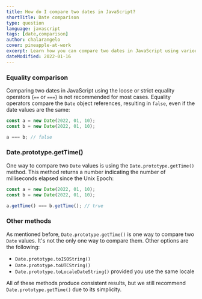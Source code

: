 ```yaml
---
title: How do I compare two dates in JavaScript?
shortTitle: Date comparison
type: question
language: javascript
tags: [date,comparison]
author: chalarangelo
cover: pineapple-at-work
excerpt: Learn how you can compare two dates in JavaScript using various different techniques.
dateModified: 2022-01-16
---
```


### Equality comparison

Comparing two dates in JavaScript using the loose or strict equality operators (`==` or `===`) is not recommended for most cases. Equality operators compare the `Date` object references, resulting in `false`, even if the date values are the same:

```js
const a = new Date(2022, 01, 10);
const b = new Date(2022, 01, 10);

a === b; // false
```

### Date.prototype.getTime()

One way to compare two `Date` values is using the `Date.prototype.getTime()` method. This method returns a number indicating the number of milliseconds elapsed since the Unix Epoch:

```js
const a = new Date(2022, 01, 10);
const b = new Date(2022, 01, 10);

a.getTime() === b.getTime(); // true
```

### Other methods

As mentioned before, `Date.prototype.getTime()` is one way to compare two `Date` values. It's not the only one way to compare them. Other options are the following:

- `Date.prototype.toISOString()`
- `Date.prototype.toUTCString()`
- `Date.prototype.toLocaleDateString()` provided you use the same locale

All of these methods produce consistent results, but we still recommend `Date.prototype.getTime()` due to its simplicity.
